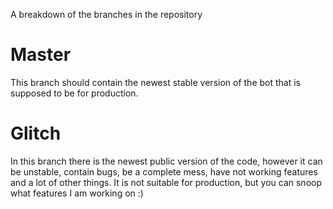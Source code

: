 A breakdown of the branches in the repository
# Master
This branch should contain the newest stable version of the bot that is supposed to be for production.
# Glitch
In this branch there is the newest public version of the code, however it can be unstable, contain bugs, be a complete mess, have not working features and a lot of other things. It is not suitable for production, but you can snoop what features I am working on :)
